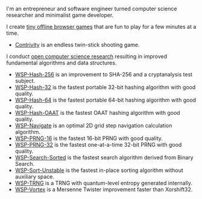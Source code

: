 I'm an entrepreneur and software engineer turned computer science researcher and minimalist game developer.

I create [tiny offline browser games](https://williamstaffordparsons.github.io/#games) that are fun to play for a few minutes at a time.

- [Contrivity](https://github.com/williamstaffordparsons/contrivity) is an endless twin-stick shooting game.

I conduct [open computer science research](https://williamstaffordparsons.github.io/#research) resulting in improved fundamental algorithms and data structures.

- [WSP-Hash-256](https://github.com/williamstaffordparsons/wsp-hash-256) is an improvement to SHA-256 and a cryptanalysis test subject.
- [WSP-Hash-32](https://github.com/williamstaffordparsons/wsp-hash-32) is the fastest portable 32-bit hashing algorithm with good quality.
- [WSP-Hash-64](https://github.com/williamstaffordparsons/wsp-hash-64) is the fastest portable 64-bit hashing algorithm with good quality.
- [WSP-Hash-OAAT](https://github.com/williamstaffordparsons/wsp-hash-oaat) is the fastest OAAT hashing algorithm with good quality.
- [WSP-Navigate](https://github.com/williamstaffordparsons/wsp-navigate) is an optimal 2D grid step navigation calculation algorithm.
- [WSP-PRNG-16](https://github.com/williamstaffordparsons/wsp-prng-16) is the fastest 16-bit PRNG with good quality.
- [WSP-PRNG-32](https://github.com/williamstaffordparsons/wsp-prng-32) is the fastest one-at-a-time 32-bit PRNG with good quality.
- [WSP-Search-Sorted](https://github.com/williamstaffordparsons/wsp-search-sorted) is the fastest search algorithm derived from Binary Search.
- [WSP-Sort-Unstable](https://github.com/williamstaffordparsons/wsp-sort-unstable) is the fastest in-place sorting algorithm without auxiliary space.
- [WSP-TRNG](https://github.com/williamstaffordparsons/wsp-trng) is a TRNG with quantum-level entropy generated internally.
- [WSP-Vortex](https://github.com/williamstaffordparsons/wsp-vortex) is a Mersenne Twister improvement faster than Xorshift32.
